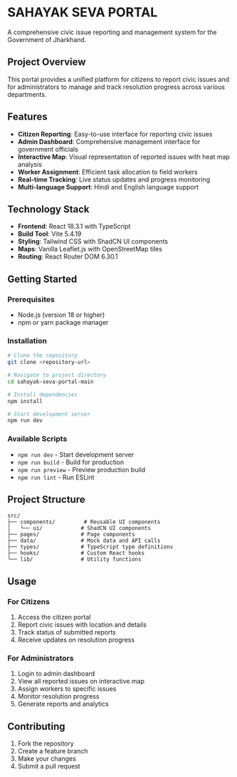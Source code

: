 # SAHAYAK SEVA PORTAL

A comprehensive civic issue reporting and management system for the Government of Jharkhand.

## Project Overview

This portal provides a unified platform for citizens to report civic issues and for administrators to manage and track resolution progress across various departments.

## Features

- **Citizen Reporting**: Easy-to-use interface for reporting civic issues
- **Admin Dashboard**: Comprehensive management interface for government officials
- **Interactive Map**: Visual representation of reported issues with heat map analysis
- **Worker Assignment**: Efficient task allocation to field workers
- **Real-time Tracking**: Live status updates and progress monitoring
- **Multi-language Support**: Hindi and English language support

## Technology Stack

- **Frontend**: React 18.3.1 with TypeScript
- **Build Tool**: Vite 5.4.19
- **Styling**: Tailwind CSS with ShadCN UI components
- **Maps**: Vanilla Leaflet.js with OpenStreetMap tiles
- **Routing**: React Router DOM 6.30.1

## Getting Started

### Prerequisites

- Node.js (version 18 or higher)
- npm or yarn package manager

### Installation

```bash
# Clone the repository
git clone <repository-url>

# Navigate to project directory
cd sahayak-seva-portal-main

# Install dependencies
npm install

# Start development server
npm run dev
```

### Available Scripts

- `npm run dev` - Start development server
- `npm run build` - Build for production
- `npm run preview` - Preview production build
- `npm run lint` - Run ESLint

## Project Structure

```
src/
├── components/         # Reusable UI components
│   └── ui/            # ShadCN UI components
├── pages/             # Page components
├── data/              # Mock data and API calls
├── types/             # TypeScript type definitions
├── hooks/             # Custom React hooks
└── lib/               # Utility functions
```

## Usage

### For Citizens
1. Access the citizen portal
2. Report civic issues with location and details
3. Track status of submitted reports
4. Receive updates on resolution progress

### For Administrators
1. Login to admin dashboard
2. View all reported issues on interactive map
3. Assign workers to specific issues
4. Monitor resolution progress
5. Generate reports and analytics

## Contributing

1. Fork the repository
2. Create a feature branch
3. Make your changes
4. Submit a pull request

